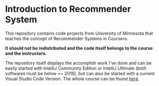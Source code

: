 # Introduction to Recommender System 

This repository contains code projects from University of Minnesota that teaches the concept of Recommender Systems in Coursera.

**It should not be redistributed and the code itself belongs to the course and the instructors.**

The repository itself displays the accomplish work I've done and can be easily started with IntelliJ Community Edition or IntelliJ Ultimate (both softwares must be below <= 2019), but can also be started with a current Visual Studio Code Version.
The whole course can be found [here](https://www.coursera.org/specializations/recommender-systems).